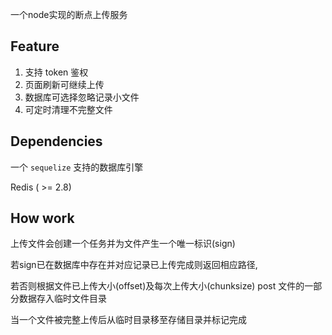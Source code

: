 一个node实现的断点上传服务

## Feature

1. 支持 token 鉴权
2. 页面刷新可继续上传
3. 数据库可选择忽略记录小文件
4. 可定时清理不完整文件

## Dependencies

一个 `sequelize` 支持的数据库引擎

Redis ( >= 2.8)

## How work

上传文件会创建一个任务并为文件产生一个唯一标识(sign)

若sign已在数据库中存在并对应记录已上传完成则返回相应路径,

若否则根据文件已上传大小(offset)及每次上传大小(chunksize) post 文件的一部分数据存入临时文件目录

当一个文件被完整上传后从临时目录移至存储目录并标记完成
